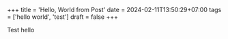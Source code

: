 +++
title = 'Hello, World from Post'
date = 2024-02-11T13:50:29+07:00
tags = ['hello world', 'test']
draft = false
+++

Test hello
